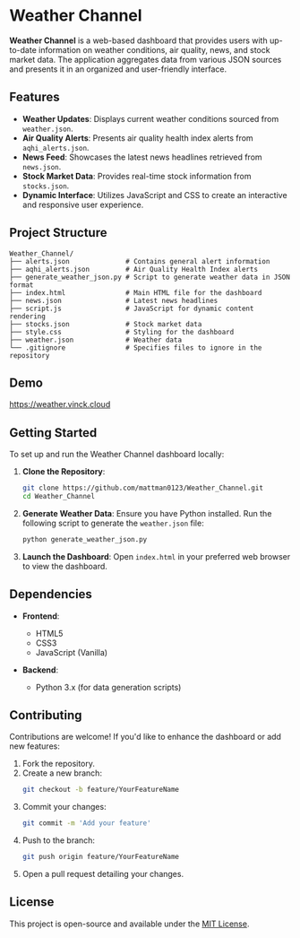 # Weather Channel

**Weather Channel** is a web-based dashboard that provides users with up-to-date information on weather conditions, air quality, news, and stock market data. The application aggregates data from various JSON sources and presents it in an organized and user-friendly interface.

## Features

- **Weather Updates**: Displays current weather conditions sourced from `weather.json`.
- **Air Quality Alerts**: Presents air quality health index alerts from `aqhi_alerts.json`.
- **News Feed**: Showcases the latest news headlines retrieved from `news.json`.
- **Stock Market Data**: Provides real-time stock information from `stocks.json`.
- **Dynamic Interface**: Utilizes JavaScript and CSS to create an interactive and responsive user experience.

## Project Structure

```
Weather_Channel/
├── alerts.json              # Contains general alert information
├── aqhi_alerts.json         # Air Quality Health Index alerts
├── generate_weather_json.py # Script to generate weather data in JSON format
├── index.html               # Main HTML file for the dashboard
├── news.json                # Latest news headlines
├── script.js                # JavaScript for dynamic content rendering
├── stocks.json              # Stock market data
├── style.css                # Styling for the dashboard
├── weather.json             # Weather data
└── .gitignore               # Specifies files to ignore in the repository
```
## Demo
   https://weather.vinck.cloud

## Getting Started

To set up and run the Weather Channel dashboard locally:

1. **Clone the Repository**:
   ```bash
   git clone https://github.com/mattman0123/Weather_Channel.git
   cd Weather_Channel
   ```

2. **Generate Weather Data**:
   Ensure you have Python installed. Run the following script to generate the `weather.json` file:
   ```bash
   python generate_weather_json.py
   ```

3. **Launch the Dashboard**:
   Open `index.html` in your preferred web browser to view the dashboard.

## Dependencies

- **Frontend**:
  - HTML5
  - CSS3
  - JavaScript (Vanilla)

- **Backend**:
  - Python 3.x (for data generation scripts)

## Contributing

Contributions are welcome! If you'd like to enhance the dashboard or add new features:

1. Fork the repository.
2. Create a new branch:
   ```bash
   git checkout -b feature/YourFeatureName
   ```
3. Commit your changes:
   ```bash
   git commit -m 'Add your feature'
   ```
4. Push to the branch:
   ```bash
   git push origin feature/YourFeatureName
   ```
5. Open a pull request detailing your changes.

## License

This project is open-source and available under the [MIT License](LICENSE).
